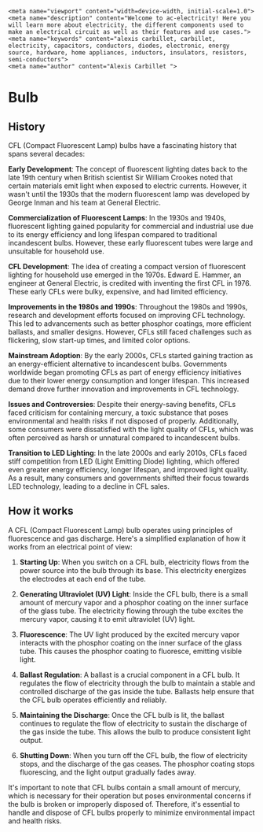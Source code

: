     <meta name="viewport" content="width=device-width, initial-scale=1.0">
    <meta name="description" content="Welcome to ac-electricity! Here you will learn more about electricity, the different components used to make an electrical circuit as well as their features and use cases.">
    <meta name="keywords" content="alexis carbillet, carbillet, electricity, capacitors, conductors, diodes, electronic, energy source, hardware, home appliances, inductors, insulators, resistors, semi-conductors">
    <meta name="author" content="Alexis Carbillet ">
</head>

# Bulb

## History

CFL (Compact Fluorescent Lamp) bulbs have a fascinating history that spans several decades:

**Early Development**: The concept of fluorescent lighting dates back to the late 19th century when British scientist Sir William Crookes noted that certain materials emit light when exposed to electric currents. However, it wasn't until the 1930s that the modern fluorescent lamp was developed by George Inman and his team at General Electric.

**Commercialization of Fluorescent Lamps**: In the 1930s and 1940s, fluorescent lighting gained popularity for commercial and industrial use due to its energy efficiency and long lifespan compared to traditional incandescent bulbs. However, these early fluorescent tubes were large and unsuitable for household use.

**CFL Development**: The idea of creating a compact version of fluorescent lighting for household use emerged in the 1970s. Edward E. Hammer, an engineer at General Electric, is credited with inventing the first CFL in 1976. These early CFLs were bulky, expensive, and had limited efficiency.

**Improvements in the 1980s and 1990s**: Throughout the 1980s and 1990s, research and development efforts focused on improving CFL technology. This led to advancements such as better phosphor coatings, more efficient ballasts, and smaller designs. However, CFLs still faced challenges such as flickering, slow start-up times, and limited color options.

**Mainstream Adoption**: By the early 2000s, CFLs started gaining traction as an energy-efficient alternative to incandescent bulbs. Governments worldwide began promoting CFLs as part of energy efficiency initiatives due to their lower energy consumption and longer lifespan. This increased demand drove further innovation and improvements in CFL technology.

**Issues and Controversies**: Despite their energy-saving benefits, CFLs faced criticism for containing mercury, a toxic substance that poses environmental and health risks if not disposed of properly. Additionally, some consumers were dissatisfied with the light quality of CFLs, which was often perceived as harsh or unnatural compared to incandescent bulbs.

**Transition to LED Lighting**: In the late 2000s and early 2010s, CFLs faced stiff competition from LED (Light Emitting Diode) lighting, which offered even greater energy efficiency, longer lifespan, and improved light quality. As a result, many consumers and governments shifted their focus towards LED technology, leading to a decline in CFL sales.

## How it works

A CFL (Compact Fluorescent Lamp) bulb operates using principles of fluorescence and gas discharge. Here's a simplified explanation of how it works from an electrical point of view:

1. **Starting Up**: When you switch on a CFL bulb, electricity flows from the power source into the bulb through its base. This electricity energizes the electrodes at each end of the tube.

2. **Generating Ultraviolet (UV) Light**: Inside the CFL bulb, there is a small amount of mercury vapor and a phosphor coating on the inner surface of the glass tube. The electricity flowing through the tube excites the mercury vapor, causing it to emit ultraviolet (UV) light.

3. **Fluorescence**: The UV light produced by the excited mercury vapor interacts with the phosphor coating on the inner surface of the glass tube. This causes the phosphor coating to fluoresce, emitting visible light.

4. **Ballast Regulation**: A ballast is a crucial component in a CFL bulb. It regulates the flow of electricity through the bulb to maintain a stable and controlled discharge of the gas inside the tube. Ballasts help ensure that the CFL bulb operates efficiently and reliably.

5. **Maintaining the Discharge**: Once the CFL bulb is lit, the ballast continues to regulate the flow of electricity to sustain the discharge of the gas inside the tube. This allows the bulb to produce consistent light output.

6. **Shutting Down**: When you turn off the CFL bulb, the flow of electricity stops, and the discharge of the gas ceases. The phosphor coating stops fluorescing, and the light output gradually fades away.

It's important to note that CFL bulbs contain a small amount of mercury, which is necessary for their operation but poses environmental concerns if the bulb is broken or improperly disposed of. Therefore, it's essential to handle and dispose of CFL bulbs properly to minimize environmental impact and health risks.